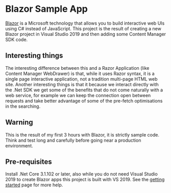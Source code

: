 # Blazor Sample App
[Blazor](https://dotnet.microsoft.com/apps/aspnet/web-apps/blazor) is a Microsoft technology that allows you to build interactive web UIs using C# instead of JavaScript.  This project is the result of creating a new Blazor project in Visual Studio 2019 and then adding some Content Manager SDK code.

## Interesting things
The interesting difference between this and a Razor Application (like Content Manager WebDrawer) is that, while it uses Razor syntax, it is a single page interactive application, not a tradition multi-page HTML web site.  Another interesting things is that it because we interact directly with the .Net SDK we get some of the benefits that do not come naturally with a web service, for example we can keep the connection open between requests and take better advantage of some of the pre-fetch optimisations in the searching.

## Warning
This is the result of my first 3 hours with Blazor, it is strictly sample code.  Think and test long and carefully before going near a production environment.

## Pre-requisites
Install .Net Core 3.1.102 or later, also while you do not need Visual Studio 2019 to create Blazor apps this project is built with VS 2019.  See the [getting started](https://docs.microsoft.com/en-us/aspnet/core/blazor/get-started?view=aspnetcore-3.1&tabs=visual-studio) page for more help.